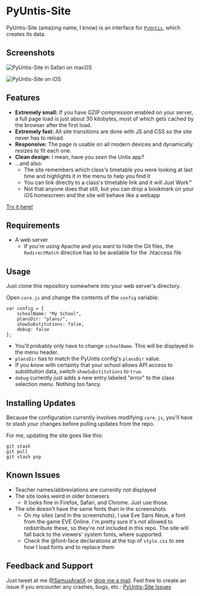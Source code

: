 # PyUntis-Site
PyUntis-Site (amazing name, I know) is an interface for [`PyUntis`](https://github.com/SamusAranX/PyUntis), which creates its data.

## Screenshots
![PyUntis-Site in Safari on macOS](https://user-images.githubusercontent.com/676069/36731888-66bb8f04-1bcc-11e8-87ad-98fefd01645b.png)

![PyUntis-Site on iOS](https://user-images.githubusercontent.com/676069/36731889-66d57040-1bcc-11e8-876b-ed016274d085.png)

## Features
* __Extremely small:__ If you have GZIP compression enabled on your server, a full page load is just about 30 kilobytes, most of which gets cached by the browser after the first load.
* __Extremely fast:__ All site transitions are done with JS and CSS so the site never has to reload.
* __Responsive:__ The page is usable on all modern devices and dynamically resizes to fit each one.
* __Clean design:__ I mean, have you _seen_ the Untis app?
* …and also:
	* The site remembers which class's timetable you were looking at last time and highlights it in the menu to help you find it
	* You can link directly to a class's timetable link and it will Just Work™
	* Not that anyone does that still, but you can drop a bookmark on your iOS homescreen and the site will behave like a webapp

[Try it here!](https://plan.peterwunder.de/example/)

## Requirements

* A web server 
	* If you're using Apache and you want to hide the Git files, the `RedirectMatch` directive has to be available for the .htaccess file

## Usage

Just clone this repository somewhere into your web server's directory.

Open `core.js` and change the contents of the `config` variable:

```
var config = {
	schoolName: "My School",
	plansDir: "plans/",
	showSubstitutions: false,
	debug: false
};
```

* You'll probably only have to change `schoolName`. This will be displayed in the menu header.
* `plansDir` has to match the PyUntis config's `plansDir` value.
* If you know with certainty that your school allows API access to substitution data, switch `showSubstitutions` to `true`.
* `debug` currently just adds a new entry labeled "error" to the class selection menu. Nothing too fancy.

## Installing Updates

Because the configuration currently involves modifying `core.js`, you'll have to stash your changes before pulling updates from the repo.

For me, updating the site goes like this:

```
git stash
git pull
git stash pop
```

## Known Issues

* Teacher names/abbreviations are currently not displayed
* The site looks weird in older browsers
	* It looks fine in Firefox, Safari, and Chrome. Just use those.
* The site doesn't have the same fonts than in the screenshots
	* On my sites (and in the screenshots), I use Eve Sans Neue, a font from the game EVE Online. I'm pretty sure it's not allowed to redistribute these, so they're not included in this repo. The site will fall back to the viewers' system fonts, where supported.
	* Check the @font-face declarations at the top of `style.css` to see how I load fonts and to replace them

## Feedback and Support
Just tweet at me [@SamusAranX](https://twitter.com/SamusAranX) or [drop me a mail](mailto:hallo@peterwunder.de).
Feel free to create an issue if you encounter any crashes, bugs, etc.: [PyUntis-Site Issues](https://github.com/SamusAranX/PyUntis-Site/issues)